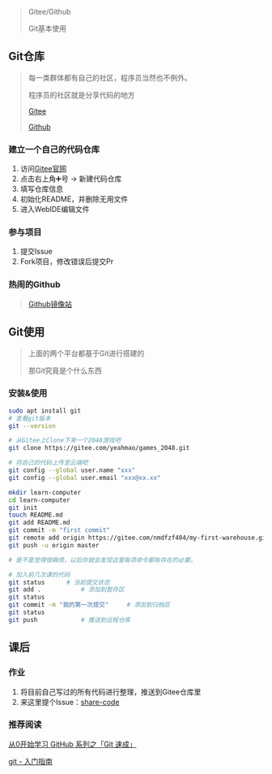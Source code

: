 > Gitee/Github
>
> Git基本使用

## Git仓库

> 每一类群体都有自己的社区，程序员当然也不例外。
>
> 程序员的社区就是分享代码的地方
>
> [Gitee](https://gitee.com/)
>
> [Github](https://github.com/)

### 建立一个自己的代码仓库

1. 访问[Gitee官网](https://gitee.com/)
2. 点击右上角➕号 -> 新建代码仓库
3. 填写仓库信息
4. 初始化README，并删除无用文件
5. 进入WebIDE编辑文件

### 参与项目

1. 提交Issue
2. Fork项目，修改错误后提交Pr

### 热闹的Github

> [Github镜像站](https://github.com.cnpmjs.org/)

## Git使用

> 上面的两个平台都基于Git进行搭建的
>
> 那Git究竟是个什么东西

### 安装&使用

```bash
sudo apt install git
# 查看git版本
git --version

# 从Gitee上Clone下来一个2048游戏吧
git clone https://gitee.com/yeahmao/games_2048.git

# 将自己的代码上传至云端吧
git config --global user.name "xxx"
git config --global user.email "xxx@xx.xx"

mkdir learn-computer
cd learn-computer
git init
touch README.md
git add README.md
git commit -m "first commit"
git remote add origin https://gitee.com/nmdfzf404/my-first-warehouse.git
git push -u origin master

# 是不是觉得很麻烦，以后你就会发现这里每项命令都有存在的必要。

# 加入前几次课的代码
git status		# 当前提交状态
git add .			# 添加到暂存区
git status
git commit -m "我的第一次提交"		# 添加到归档区
git status
git push 			# 推送到远程仓库
```

## 课后

### 作业

1. 将目前自己写过的所有代码进行整理，推送到Gitee仓库里
2. 来这里提个Issue：[share-code](https://gitee.com/nmdfzf404/share-code)

### 推荐阅读

[从0开始学习 GitHub 系列之「Git 速成」](https://zhuanlan.zhihu.com/p/21269318)

[git - 入门指南](https://zhuanlan.zhihu.com/p/21193604)

